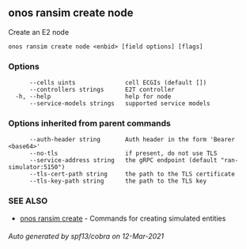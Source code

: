 ## onos ransim create node

Create an E2 node

```
onos ransim create node <enbid> [field options] [flags]
```

### Options

```
      --cells uints              cell ECGIs (default [])
      --controllers strings      E2T controller
  -h, --help                     help for node
      --service-models strings   supported service models
```

### Options inherited from parent commands

```
      --auth-header string       Auth header in the form 'Bearer <base64>'
      --no-tls                   if present, do not use TLS
      --service-address string   the gRPC endpoint (default "ran-simulator:5150")
      --tls-cert-path string     the path to the TLS certificate
      --tls-key-path string      the path to the TLS key
```

### SEE ALSO

* [onos ransim create](onos_ransim_create.md)	 - Commands for creating simulated entities

###### Auto generated by spf13/cobra on 12-Mar-2021
